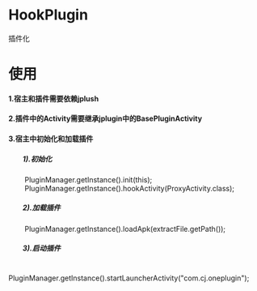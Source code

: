 # HookPlugin
插件化

# 使用
#### 1.宿主和插件需要依赖jplush <br/>
#### 2.插件中的Activity需要继承jplugin中的BasePluginActivity <br/>
#### 3.宿主中初始化和加载插件 <br/>
##### &emsp;&emsp;1).初始化 <br/>
&emsp;&emsp;  PluginManager.getInstance().init(this); <br/>
&emsp;&emsp;  PluginManager.getInstance().hookActivity(ProxyActivity.class); <br/>
##### &emsp;&emsp;2).加载插件 <br/>
&emsp;&emsp;  PluginManager.getInstance().loadApk(extractFile.getPath()); <br/>
##### &emsp;&emsp;3).启动插件 <br/>
&emsp;&emsp;  PluginManager.getInstance().startLauncherActivity("com.cj.oneplugin"); <br/>
